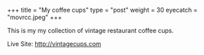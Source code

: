+++
title = "My coffee cups"
type = "post"
weight = 30
eyecatch = "movrcc.jpeg"
+++

This is my my collection of vintage restaurant coffee cups.

Live Site: <http://vintagecups.com>
